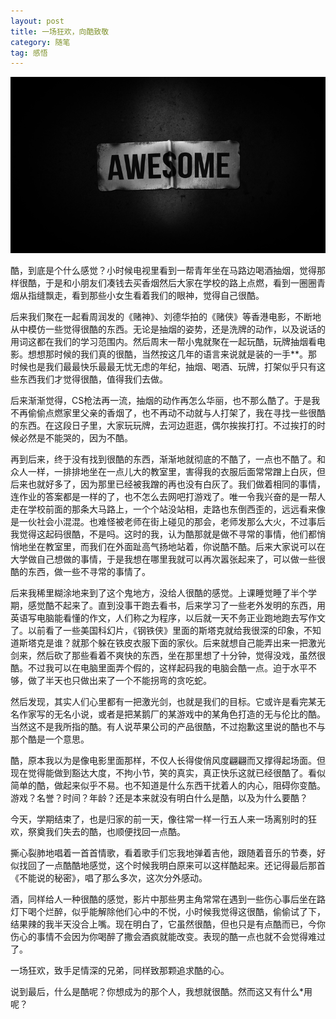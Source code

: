 ```yaml
---
layout: post
title: 一场狂欢，向酷致敬
category: 随笔
tag: 感悟
---
```


![w100-Be Awesome](/images/bg/awesome.png)


酷，到底是个什么感觉？小时候电视里看到一帮青年坐在马路边喝酒抽烟，觉得那样很酷，于是和小朋友们凑钱去买香烟然后大家在学校的路上点燃，看到一圈圈青烟从指缝飘走，看到那些小女生看着我们的眼神，觉得自己很酷。

后来我们聚在一起看周润发的《赌神》、刘德华拍的《赌侠》等香港电影，不断地从中模仿一些觉得很酷的东西。无论是抽烟的姿势，还是洗牌的动作，以及说话的用词这都在我们的学习范围内。然后周末一帮小鬼就聚在一起玩酷，玩牌抽烟看电影。想想那时候的我们真的很酷，当然按这几年的语言来说就是装的一手**。那时候也是我们最最快乐最最无忧无虑的年纪，抽烟、喝酒、玩牌，打架似乎只有这些东西我们才觉得很酷，值得我们去做。

后来渐渐觉得，CS枪法再一流，抽烟的动作再怎么华丽，也不那么酷了。于是我不再偷偷点燃家里父亲的香烟了，也不再动不动就与人打架了，我在寻找一些很酷的东西。在这段日子里，大家玩玩牌，去河边逛逛，偶尔挨挨打打。不过挨打的时候必然是不能哭的，因为不酷。

<!--more-->

再到后来，终于没有找到很酷的东西，渐渐地就彻底的不酷了，一点也不酷了。和众人一样，一排排地坐在一点儿大的教室里，害得我的衣服后面常常蹭上白灰，但后来也就好多了，因为那里已经被我蹭的再也没有白灰了。我们做着相同的事情，连作业的答案都是一样的了，也不怎么去网吧打游戏了。唯一令我兴奋的是一帮人走在学校前面的那条大马路上，一个个站没站相，走路也东倒西歪的，远远看来像是一伙社会小混混。也难怪被老师在街上碰见的那会，老师发那么大火，不过事后我觉得这起码很酷，不是吗。这时的我，认为酷那就是做不寻常的事情，他们都悄悄地坐在教室里，而我们在外面趾高气扬地站着，你说酷不酷。后来大家说可以在大学做自己想做的事情，于是我想在哪里我就可以再次嚣张起来了，可以做一些很酷的东西，做一些不寻常的事情了。

后来我稀里糊涂地来到了这个鬼地方，没给人很酷的感觉。上课睡觉睡了半个学期，感觉酷不起来了。直到没事干跑去看书，后来学习了一些老外发明的东西，用英语写电脑能看懂的作文，人们称之为程序，以后就一天不务正业跑地跑去写作文了。以前看了一些美国科幻片，《钢铁侠》里面的斯塔克就给我很深的印象，不知道斯塔克是谁？就那个躲在铁皮衣服下面的家伙。后来就想自己能弄出来一把激光剑来，然后砍了那些看着不爽快的东西，坐在那里想了十分钟，觉得没戏，虽然很酷。不过我可以在电脑里面弄个假的，这样起码我的电脑会酷一点。迫于水平不够，做了半天也只做出来了一个不能拐弯的贪吃蛇。

然后发现，其实人们心里都有一把激光剑，也就是我们的目标。它或许是看完某无名作家写的无名小说，或者是把某鹅厂的某游戏中的某角色打造的无与伦比的酷。当然这不是我所指的酷。有人说苹果公司的产品很酷，不过抱歉这里说的酷也不与那个酷是一个意思。

酷，原本我以为是像电影里面那样，不仅人长得俊俏风度翩翩而又撑得起场面。但现在觉得能做到豁达大度，不拘小节，笑的真实，真正快乐这就已经很酷了。看似简单的酷，做起来似乎不易。也不知道是什么东西干扰着人的内心，阻碍你变酷。游戏？名誉？时间？年龄？还是本来就没有明白什么是酷，以及为什么要酷？

今天，学期结束了，也是归家的前一天，像往常一样一行五人来一场离别时的狂欢，祭奠我们失去的酷，也顺便找回一点酷。

撕心裂肺地唱着一首首情歌，看着歌手们忘我地弹着吉他，跟随着音乐的节奏，好似找回了一点酷酷地感觉，这个时候我明白原来可以这样酷起来。还记得最后那首《不能说的秘密》，唱了那么多次，这次分外感动。

酒，同样给人一种很酷的感觉，影片中那些男主角常常在遇到一些伤心事后坐在路灯下喝个烂醉，似乎能解除他们心中的不悦，小时候我觉得这很酷，偷偷试了下，结果辣的我半天没合上嘴。现在明白了，它虽然很酷，但也只是有点酷而已，今你伤心的事情不会因为你喝醉了撒会酒疯就能改变。表现的酷一点也就不会觉得难过了。

一场狂欢，致手足情深的兄弟，同样致那颗追求酷的心。

说到最后，什么是酷呢？你想成为的那个人，我想就很酷。然而这又有什么*用呢？